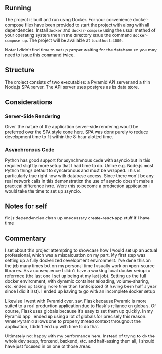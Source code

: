 ## Running
The project is built and run using Docker. For your convenience docker-compose files have been provided to start the project with along with all dependencies. Install `docker` and `docker-compose` using the usual method of your operating system then in the directory issue the command `docker-compose up`. The project will be available at `localhost:4000`.

Note: I didn't find time to set up proper waiting for the database so you may need to issue this command twice.

## Structure
The project consists of two executables: a Pyramid API server and a thin Node.js SPA server. The API server uses postgres as its data store.

## Considerations
### Server-Side Rendering
Given the nature of the application server-side rendering would be preferred over the SPA style done here. SPA was done purely to reduce development time to fit within the 8-hour alotted time.
### Asynchronous Code
Python has good support for asynchronous code with asyncio but in this required slightly more setup that I had time to do. Unlike e.g. Node.js most Python things default to synchronous and must be wrapped. This is particularly true right now with database access. Since there won't be any real network calls in this demonstration the use of asyncio doesn't make a practical difference here. Were this to become a production application I would take the time to set up asyncio.


## Notes for self
fix js dependencies
clean up unecessary create-react-app stuff if I have time


## Commentary
I set about this project attempting to showcase how I would set up an actual professional, which was a miscalcuation on my part. My first step was setting up a fully dockerized development environment. I've done this on the job many times but on my personal time I usually work on open-source libraries. As a consequence I didn't have a working local docker setup to reference (the last one I set up being at my last job). Setting up the full docker environment, with dynamic container reloading, volume-sharing, etc. ended up taking more time than I anticipated (it having been half a year since I did it last). I ended up having to go with an incomplete docker setup

Likewise I went with Pyramid over, say, Flask because Pyramid is more suited to a real production application due to Flask's reliance on globals. Of course, Flask uses globals because it's easy to set them up quickly. In my Pyramid app I ended up using a lot of globals for precisely this reason. While Pyramid allows one to properly thread context throughout the application, I didn't end up with time to do that.

Ultimately not happy with my performance here. Instead of trying to do the whole dev setup, frontend, backend, etc. and half-assing them all, I should have just focused in on one of those areas.
